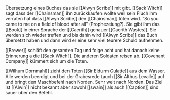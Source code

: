Übersetzung eines Buches das sie [[Alwyn Scribe]] mit gibt. [[Sack Witch]] sagt dass der [[Chainsman]] ihn zurückkaufen wollte weil sein Fluch ihm verraten hat dass [[Alwyn Scribe]] den [[Chainsman]] töten wird. “So you came to me on a field of blood after all” (Prophezeiung?). Sie gibt ihm das [[Book]] in einer Sprache der [[Caerith]] genauer [[Caerith Wastes]]. Sie werden sich wieder treffen und bis dahin wird [[Alwyn Scribe]] das Buch übersetzt haben und dann wird er eine sehr viel teurere Schuld aufnehmen.

[[Brewer]] schläft den gesamten Tag und folge acht und hat danach keine Erinnerung a die [[Sack Witch]]. 
Die anderen Soldaten reisen ab. [[Covenant Company]] kümmert sich um die Toten.

[[Wilhum Dornmahl]] zieht den Toten [[Sir Eldurm Gulatte]] aus dem Wasser. Alle werden beerdigt und bei der Grabesrede tauch [[Sir Althus Levalle]] auf und bringt den Maschbefehl nach Norden. Sehr weit nach Norden. Das Ziel ist [[Alwin]] nicht bekannt aber sowohl [[swain]] als auch [[Caption]] sind sauer uber den Befehl.